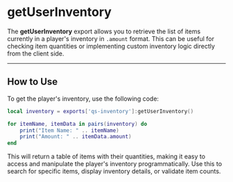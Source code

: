 # getUserInventory

The **getUserInventory** export allows you to retrieve the list of items currently in a player's inventory in `.amount` format. This can be useful for checking item quantities or implementing custom inventory logic directly from the client side.

***

## How to Use

To get the player's inventory, use the following code:

```lua
local inventory = exports['qs-inventory']:getUserInventory()

for itemName, itemData in pairs(inventory) do
    print("Item Name: " .. itemName)
    print("Amount: " .. itemData.amount)
end
```

This will return a table of items with their quantities, making it easy to access and manipulate the player's inventory programmatically. Use this to search for specific items, display inventory details, or validate item counts.
